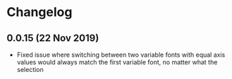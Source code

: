 # Changelog

## 0.0.15 (22 Nov 2019)

- Fixed issue where switching between two variable fonts with equal axis values would always match the first variable font, no matter what the selection